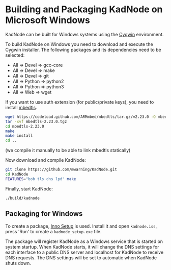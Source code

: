 # Building and Packaging KadNode on Microsoft Windows

KadNode can be built for Windows systems using the [Cygwin](https://www.cygwin.com) environment.

To build KadNode on Windows you need to download and execute the Cygwin installer.
The following packages and its dependencies need to be selected:

* All => Devel  => gcc-core
* All => Devel  => make
* All => Devel  => git
* All => Python => python2
* All => Python => python3
* All => Web    => wget

If you want to use auth extension (for public/private keys), you need to install [mbedtls](https://github.com/ARMmbed/mbedtls/).

```sh
wget https://codeload.github.com/ARMmbed/mbedtls/tar.gz/v2.23.0 -O mbedtls-2.23.0.tgz
tar -xvf mbedtls-2.23.0.tgz
cd mbedtls-2.23.0
make
make install
cd ..
```
(we compile it manually to be able to link mbedtls statically)

Now download and compile KadNode:

```sh
git clone https://github.com/mwarning/KadNode.git
cd KadNode
FEATURES="bob tls dns lpd" make
```

Finally, start KadNode:

```
./build/kadnode
```


## Packaging for Windows

To create a package, [Inno Setup](https://www.jrsoftware.org/isinfo.php) is used.
Install it and open `kadnode.iss`, press 'Run' to create a `kadnode_setup.exe` file.

The package will register KadNode as a Windows service that is started on system startup.
When KadNode starts, it will change the DNS settings for each interface to a public DNS server
and localhost for KadNode to receive DNS requests.
The DNS settings will be set to automatic when KadNode shuts down.
